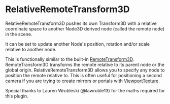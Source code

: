 # RelativeRemoteTransform3D

RelativeRemoteTransform3D pushes its own Transform3D with a relative coordinate space to another Node3D derived node (called the remote node) in the scene.

It can be set to update another Node's position, rotation and/or scale relative to another node.

This is functionally similar to the built-in [RemoteTransform3D](https://docs.godotengine.org/en/stable/classes/class_remotetransform3d.html). RemoteTransform3D transforms the remote relative to its parent node or the global origin.
RelativeRemoteTransform3D allows you to specify any node to position the remote relative to. This is often useful for positioning a second camera if you are trying to create mirrors or portals with [ViewportTexture](https://docs.godotengine.org/en/stable/classes/class_viewporttexture.html).

Special thanks to Lauren Wrubleski (@lawruble13) for the maths required for this plugin.

